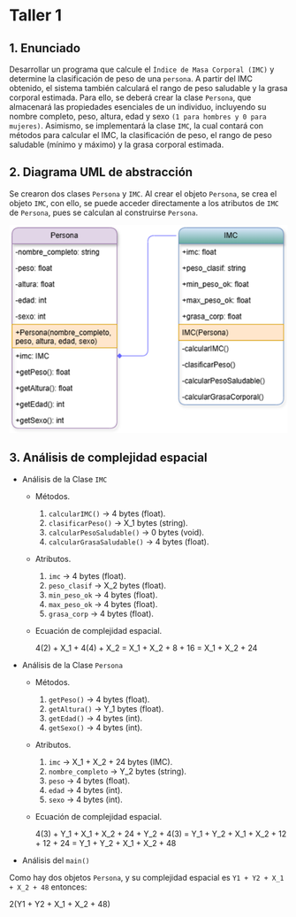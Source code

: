 # Taller 1

## 1. Enunciado

Desarrollar un programa que calcule el `Índice de Masa Corporal (IMC)` y determine la clasificación de peso de una `persona`. A partir del IMC obtenido, el sistema también calculará el rango de peso saludable y la grasa corporal estimada.
Para ello, se deberá crear la clase `Persona`, que almacenará las propiedades esenciales de un individuo, incluyendo su nombre completo, peso, altura, edad y sexo `(1 para hombres y 0 para mujeres)`.
Asimismo, se implementará la clase `IMC`, la cual contará con métodos para calcular el IMC, la clasificación de peso, el rango de peso saludable (mínimo y máximo) y la grasa corporal estimada.

## 2. Diagrama UML de abstracción

Se crearon dos clases `Persona` y `IMC`. Al crear el objeto `Persona`, se crea el objeto `IMC`, con ello, se puede acceder directamente a los atributos de `IMC` de `Persona`, pues se calculan al construirse `Persona`.

![Diagrama UML](UML.png)

## 3. Análisis de complejidad espacial

- Análisis de la Clase `IMC`
  - Métodos.
    1. `calcularIMC()` → 4 bytes (float).
    2. `clasificarPeso()` → X_1 bytes (string).
    3. `calcularPesoSaludable()` → 0 bytes (void).
    4. `calcularGrasaSaludable()` → 4 bytes (float).
  - Atributos.
    1. `imc` → 4 bytes (float).
    2. `peso_clasif` → X_2 bytes (float).
    3. `min_peso_ok` → 4 bytes (float).
    4. `max_peso_ok` → 4 bytes (float).
    5. `grasa_corp` → 4 bytes (float).
  - Ecuación de complejidad espacial.

    4(2) + X_1 + 4(4) + X_2 = X_1 + X_2 + 8 + 16
    = X_1 + X_2 + 24
- Análisis de la Clase `Persona`
  - Métodos.
    1. `getPeso()` → 4 bytes (float).
    2. `getAltura()` → Y_1 bytes (float).
    3. `getEdad()` → 4 bytes (int).
    4. `getSexo()` → 4 bytes (int).
  - Atributos.
    1. `imc` → X_1 + X_2 + 24 bytes (IMC).
    2. `nombre_completo` → Y_2 bytes (string).
    3. `peso` → 4 bytes (float).
    4. `edad` → 4 bytes (int).
    5. `sexo` → 4 bytes (int).
  - Ecuación de complejidad espacial.

    4(3) + Y_1 + X_1 + X_2 + 24 + Y_2 + 4(3) = Y_1 + Y_2 + X_1 + X_2 + 12 + 12 + 24
    = Y_1 + Y_2 + X_1 + X_2 + 48
- Análisis del `main()`

Como hay dos objetos `Persona`, y su complejidad espacial es `Y1 + Y2 + X_1 + X_2 + 48` entonces:

2(Y1 + Y2 + X_1 + X_2 + 48)
